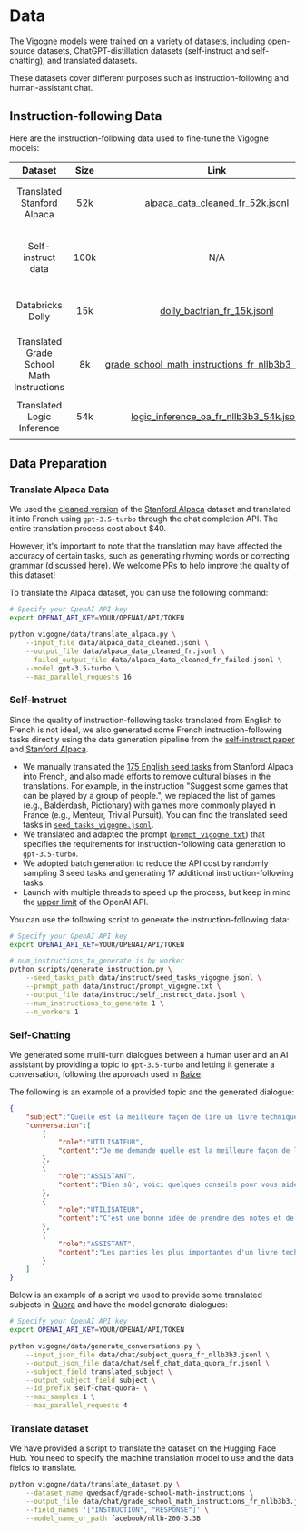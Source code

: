 # Data

The Vigogne models were trained on a variety of datasets, including open-source datasets, ChatGPT-distillation datasets (self-instruct and self-chatting), and translated datasets.

These datasets cover different purposes such as instruction-following and human-assistant chat.

## Instruction-following Data

Here are the instruction-following data used to fine-tune the Vigogne models:

|                  Dataset                  | Size  |                                                                                  Link                                                                                   |                                                                                                             Description                                                                                                             |
| :---------------------------------------: | :---: | :---------------------------------------------------------------------------------------------------------------------------------------------------------------------: | :---------------------------------------------------------------------------------------------------------------------------------------------------------------------------------------------------------------------------------: |
|        Translated Stanford Alpaca         |  52k  |                   [alpaca_data_cleaned_fr_52k.jsonl](https://github.com/bofenghuang/vigogne/blob/main/data/instruct/alpaca_data_cleaned_fr_52k.jsonl)                   |                                                                           Stanford Alpaca data translated into French using `gpt-3.5-turbo` in April 2023                                                                           |
|            Self-instruct data             | 100k  |                                                                                   N/A                                                                                   |                                                           Instruction-following data generated using `gpt-3.5-turbo` in April 2023 (See [Self-instruct](#self-instruct))                                                            |
|             Databricks Dolly              |  15k  |                        [dolly_bactrian_fr_15k.jsonl](https://github.com/bofenghuang/vigogne/blob/main/data/instruct/dolly_bactrian_fr_15k.jsonl)                        |                                                         French Dolly subset extracted from [`MBZUAI/Bactrian-X`](https://huggingface.co/datasets/MBZUAI/Bactrian-X) dataset                                                         |
| Translated Grade School Math Instructions |  8k   | [grade_school_math_instructions_fr_nllb3b3_8k.jsonl](https://github.com/bofenghuang/vigogne/blob/main/data/instruct/grade_school_math_instructions_fr_nllb3b3_8k.jsonl) | [`qwedsacf/grade-school-math-instructions`](https://huggingface.co/datasets/qwedsacf/grade-school-math-instructions) dataset translated into French using [`facebook/nllb-200-3.3B`](https://huggingface.co/facebook/nllb-200-3.3B) |
|        Translated Logic Inference         |  54k  |            [logic_inference_oa_fr_nllb3b3_54k.jsonl](https://github.com/bofenghuang/vigogne/blob/main/data/instruct/logic_inference_oa_fr_nllb3b3_54k.jsonl)            |                  [`KK04/LogicInference_OA`](https://huggingface.co/datasets/KK04/LogicInference_OA) dataset translated into French using [`facebook/nllb-200-3.3B`](https://huggingface.co/facebook/nllb-200-3.3B)                  |
<!-- 
## Chat Data

|                   Dataset                   | Size  |                                                        Link                                                         |                                                     Description                                                      |
| :-----------------------------------------: | :---: | :-----------------------------------------------------------------------------------------------------------------: | :------------------------------------------------------------------------------------------------------------------: |
| Reformatted instruction-following dialogues | 224k  |                                                         N/A                                                         |                         All the instruction-following data above reformatted into dialogues                          |
|             Self-chatting data              |  50k  |                                                         N/A                                                         |          Dialogue data generated using `gpt-3.5-turbo` in April 2023 (See [Self-chatting](#self-chatting))           |
|        French dialogues from OASST1         |  1k   | [oasst_20230412_fr_1k.jsonl](https://github.com/bofenghuang/vigogne/blob/main/data/chat/oasst_20230412_fr_1k.jsonl) | French dialogues extracted from [OpenAssistant/oasst1](https://huggingface.co/datasets/OpenAssistant/oasst1) dataset |  | |
 -->

## Data Preparation

### Translate Alpaca Data

We used the [cleaned version](https://github.com/gururise/AlpacaDataCleaned) of the [Stanford Alpaca](https://github.com/tatsu-lab/stanford_alpaca) dataset and translated it into French using `gpt-3.5-turbo` through the chat completion API. The entire translation process cost about $40.

However, it's important to note that the translation may have affected the accuracy of certain tasks, such as generating rhyming words or correcting grammar (discussed [here](https://github.com/tloen/alpaca-lora/pull/127)). We welcome PRs to help improve the quality of this dataset!

To translate the Alpaca dataset, you can use the following command:

```bash
# Specify your OpenAI API key
export OPENAI_API_KEY=YOUR/OPENAI/API/TOKEN

python vigogne/data/translate_alpaca.py \
    --input_file data/alpaca_data_cleaned.jsonl \
    --output_file data/alpaca_data_cleaned_fr.jsonl \
    --failed_output_file data/alpaca_data_cleaned_fr_failed.jsonl \
    --model gpt-3.5-turbo \
    --max_parallel_requests 16
```

### Self-Instruct

Since the quality of instruction-following tasks translated from English to French is not ideal, we also generated some French instruction-following tasks directly using the data generation pipeline from the [self-instruct paper](https://arxiv.org/abs/2212.10560) and [Stanford Alpaca](https://github.com/tatsu-lab/stanford_alpaca). 

- We manually translated the [175 English seed tasks](https://github.com/tatsu-lab/stanford_alpaca/blob/main/seed_tasks.jsonl) from Stanford Alpaca into French, and also made efforts to remove cultural biases in the translations. For example, in the instruction "Suggest some games that can be played by a group of people.", we replaced the list of games (e.g., Balderdash, Pictionary) with games more commonly played in France (e.g., Menteur, Trivial Pursuit). You can find the translated seed tasks in [`seed_tasks_vigogne.jsonl`](https://github.com/bofenghuang/vigogne/blob/main/data/instruct/seed_tasks_vigogne.jsonl).
- We translated and adapted the prompt ([`prompt_vigogne.txt`](https://github.com/bofenghuang/vigogne/blob/main/data/instruct/prompt_vigogne.txt)) that specifies the requirements for instruction-following data generation to `gpt-3.5-turbo`.
- We adopted batch generation to reduce the API cost by randomly sampling 3 seed tasks and generating 17 additional instruction-following tasks.
- Launch with multiple threads to speed up the process, but keep in mind the [upper limit](https://platform.openai.com/docs/guides/rate-limits/overview) of the OpenAI API.

You can use the following script to generate the instruction-following data:

```bash
# Specify your OpenAI API key
export OPENAI_API_KEY=YOUR/OPENAI/API/TOKEN

# num_instructions_to_generate is by worker
python scripts/generate_instruction.py \
    --seed_tasks_path data/instruct/seed_tasks_vigogne.jsonl \
    --prompt_path data/instruct/prompt_vigogne.txt \
    --output_file data/instruct/self_instruct_data.jsonl \
    --num_instructions_to_generate 1 \
    --n_workers 1
```

### Self-Chatting

We generated some multi-turn dialogues between a human user and an AI assistant by providing a topic to `gpt-3.5-turbo` and letting it generate a conversation, following the approach used in [Baize](https://arxiv.org/abs/2304.01196).

The following is an example of a provided topic and the generated dialogue:

```json
{
    "subject":"Quelle est la meilleure façon de lire un livre technique?",
    "conversation":[
        {
            "role":"UTILISATEUR",
            "content":"Je me demande quelle est la meilleure façon de lire un livre technique. As-tu des conseils à me donner ?"
        },
        {
            "role":"ASSISTANT",
            "content":"Bien sûr, voici quelques conseils pour vous aider à lire un livre technique de manière efficace : \n\n1. Commencez par une lecture rapide pour vous familiariser avec le contenu du livre. \n2. Utilisez un surligneur ou prenez des notes pour marquer les parties importantes du texte. \n3. Ne passez pas trop de temps à essayer de comprendre chaque concept dès le début. Lisez plutôt le livre en entier et revenez aux parties plus difficiles plus tard. Vous aurez déjà une meilleure compréhension générale du sujet.\n4. Révisez régulièrement les parties que vous avez surlignées ou notées. relire les passages importants plusieurs fois pour vous assurer que vous les avez vraiment compris.\n5. N'hésitez pas à chercher des ressources supplémentaires pour vous aider à comprendre les parties les plus difficiles."
        },
        {
            "role":"UTILISATEUR",
            "content":"C'est une bonne idée de prendre des notes et de surligner les parties importantes. Comment savoir quelles parties sont les plus importantes ?"
        },
        {
            "role":"ASSISTANT",
            "content":"Les parties les plus importantes d'un livre technique sont généralement celles qui sont liées aux objectifs que vous vous êtes fixés en lisant ce livre. Si vous recherchez des informations sur un concept spécifique, vous voudrez peut-être surligner tous les passages qui y sont liés. Si vous voulez comprendre comment résoudre un problème particulier, vous voudrez peut-être surligner les parties qui offrent des solutions à ce problème. En général, c'est une bonne idée de surligner les parties qui expliquent les concepts clés et les méthodes de travail."
        }
    ]
}
```

Below is an example of a script we used to provide some translated subjects in [Quora](https://huggingface.co/datasets/quora) and have the model generate dialogues:

```bash
# Specify your OpenAI API key
export OPENAI_API_KEY=YOUR/OPENAI/API/TOKEN

python vigogne/data/generate_conversations.py \
    --input_json_file data/chat/subject_quora_fr_nllb3b3.jsonl \
    --output_json_file data/chat/self_chat_data_quora_fr.jsonl \
    --subject_field translated_subject \
    --output_subject_field subject \
    --id_prefix self-chat-quora- \
    --max_samples 1 \
    --max_parallel_requests 4
```

### Translate dataset

We have provided a script to translate the dataset on the Hugging Face Hub. You need to specify the machine translation model to use and the data fields to translate.

```bash
python vigogne/data/translate_dataset.py \
    --dataset_name qwedsacf/grade-school-math-instructions \
    --output_file data/chat/grade_school_math_instructions_fr_nllb3b3.jsonl \
    --field_names '["INSTRUCTION", "RESPONSE"]' \
    --model_name_or_path facebook/nllb-200-3.3B
```
